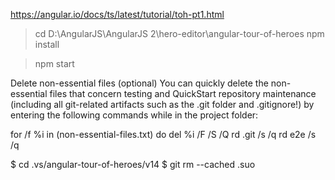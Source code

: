 




https://angular.io/docs/ts/latest/tutorial/toh-pt1.html

> cd D:\AngularJS\AngularJS 2\hero-editor\angular-tour-of-heroes
> npm install

> npm start


Delete non-essential files (optional)
You can quickly delete the non-essential files that concern testing and QuickStart repository maintenance 
(including all git-related artifacts such as the .git folder and .gitignore!) by entering the following commands while in the project folder:

for /f %i in (non-essential-files.txt) do del %i /F /S /Q
rd .git /s /q
rd e2e /s /q



$ cd .vs/angular-tour-of-heroes/v14
$ git rm --cached .suo